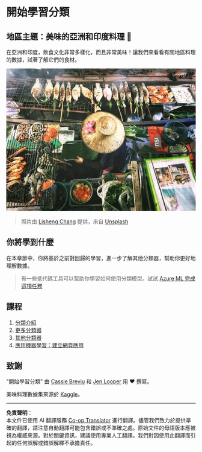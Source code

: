 <!--
CO_OP_TRANSLATOR_METADATA:
{
  "original_hash": "74e809ffd1e613a1058bbc3e9600859e",
  "translation_date": "2025-09-03T18:00:07+00:00",
  "source_file": "4-Classification/README.md",
  "language_code": "tw"
}
-->
# 開始學習分類

## 地區主題：美味的亞洲和印度料理 🍜

在亞洲和印度，飲食文化非常多樣化，而且非常美味！讓我們來看看有關地區料理的數據，試著了解它們的食材。

![泰國街頭小吃](../../../translated_images/thai-food.c47a7a7f9f05c21892a1f9dc7bf30669e6d18dfda420c5c7ebb4153f6a304edd.tw.jpg)
> 照片由 <a href="https://unsplash.com/@changlisheng?utm_source=unsplash&utm_medium=referral&utm_content=creditCopyText">Lisheng Chang</a> 提供，來自 <a href="https://unsplash.com/s/photos/asian-food?utm_source=unsplash&utm_medium=referral&utm_content=creditCopyText">Unsplash</a>
  
## 你將學到什麼

在本章節中，你將基於之前對回歸的學習，進一步了解其他分類器，幫助你更好地理解數據。

> 有一些低代碼工具可以幫助你學習如何使用分類模型。試試 [Azure ML 完成這項任務](https://docs.microsoft.com/learn/modules/create-classification-model-azure-machine-learning-designer/?WT.mc_id=academic-77952-leestott)

## 課程

1. [分類介紹](1-Introduction/README.md)
2. [更多分類器](2-Classifiers-1/README.md)
3. [其他分類器](3-Classifiers-2/README.md)
4. [應用機器學習：建立網頁應用](4-Applied/README.md)

## 致謝

"開始學習分類" 由 [Cassie Breviu](https://www.twitter.com/cassiebreviu) 和 [Jen Looper](https://www.twitter.com/jenlooper) 用 ♥️ 撰寫。

美味料理數據集來源於 [Kaggle](https://www.kaggle.com/hoandan/asian-and-indian-cuisines)。

---

**免責聲明**：  
本文件已使用 AI 翻譯服務 [Co-op Translator](https://github.com/Azure/co-op-translator) 進行翻譯。儘管我們致力於提供準確的翻譯，請注意自動翻譯可能包含錯誤或不準確之處。原始文件的母語版本應被視為權威來源。對於關鍵資訊，建議使用專業人工翻譯。我們對因使用此翻譯而引起的任何誤解或錯誤解釋不承擔責任。